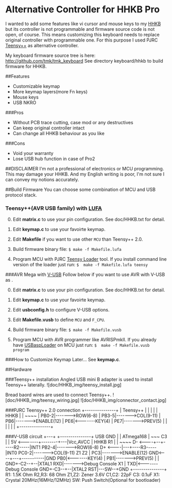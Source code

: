 Alternative Controller for HHKB Pro
===================================
I wanted to add some features like vi cursor and mouse keys to my [HHKB][HHKB] but its controller is not programmable and
firmware source code is not open, of course. This means customizing this keyboard needs to replace original 
controller with programmable one. For this purpose I used PJRC [Teensy++][Teensy] as alternative controller.

[HHKB]: http://www.pfu.fujitsu.com/hhkeyboard/
[Teensy]: http://www.pjrc.com/teensy/


My keyboard firmware source tree is here: http://github.com/tmk/tmk_keyboard
See directory keyboard/hhkb to build firmware for HHKB.


##Features
* Customizable keymap
* More keymap layers(more Fn keys)
* Mouse keys
* USB NKRO

###Pros
* Without PCB trace cutting, case mod or any destructives
* Can keep original controller intact
* Can change all HHKB behaviour as you like

###Cons
* Void your warranty
* Lose USB hub function in case of Pro2

##DISCLAIMER
I'm not a professional of electronics or MCU programming. This may damage your HHKB.
And my English writing is poor, I'm not sure I can convey my notions accurately.






##Build Firmware
You can choose some combination of MCU and USB protocol stack.

### Teensy++(AVR USB family) with [LUFA]
0. Edit **matrix.c** to use your pin configuration. See doc/HHKB.txt for detail.

1. Edit **keymap.c** to use your favoirte keymap.

2. Edit **Makefile** if you want to use other `MCU` than Teensy++ 2.0.

3. Build firmware binary file:
    `$ make -f Makefile.lufa`

4. Program MCU with PJRC [Teensy Loader] tool. If you install command line version of the loader just run:
    `$  make -f Makefile.lufa teensy`

[LUFA]: http://www.fourwalledcubicle.com/LUFA.php
[Teensy Loader]: http://www.pjrc.com/teensy/loader.html


###AVR Mega with [V-USB]
Follow below if you want to use AVR with V-USB as .

0. Edit **matrix.c** to use your pin configuration. See doc/HHKB.txt for detail.

1. Edit **keymap.c** to use your favoirte keymap.

2. Edit **usbconfig.h** to configure V-USB options. 

3. Edit **Makefile.vusb** to define `MCU` and `F_CPU`.

4. Build firmware binary file:
    `$ make -f Makefile.vusb`

5. Program MCU with AVR programmer like AVRISPmkII. If you already have [USBaspLoader] on MCU just run:
    `$  make -f Makefile.vusb program`

[V-USB]: http://www.obdev.at/products/vusb/index.html
[USBaspLoader]: http://www.obdev.at/products/vusb/usbasploader.html


###How to Customize Keymap
Later...
See **keymap.c**.


##Hardware

###Teensy++ installation
Angled USB mini B adapter is used to install Teensy++ laterally.
![doc/HHKB_img/teensy_install.jpg]

Bread baord wires are used to connect Teensy++.
![doc/HHKB_img/teensy_wiring.jpg]
![doc/HHKB_img/connector_contact.jpg]


###PJRC Teensy++ 2.0 connection
                            +---------------+
                            |   Teensy++    |
                            |               |
                            |               |        HHKB
                            |               |        ~~~~
                            |          PB0-2|------->ROW(6-8)
                            |          PB3-5|------->COL(9-11)
                            |            PB6|------->ENABLE(12)
                            |            PE6|<-------KEY(4)
                            |            PE7|------->PREV(5)
                            |               |
                            |               |
                            |               |
                            +---------------+


###V-USB circuit
                    +---+   +---------------+
    USB            GND  |   |   ATmega168   |
    ~~~                 C3  |               |
    5V <-------+--------+---|Vcc,AVCC       |        HHKB
               R1           |               |        ~~~~
    D- <----+--+-----R2-----|INT1      PB2-4|------->ROW(6-8)
    D+ <----|---+----R3-----|INT0      PC0-2|------->COL(9-11)
            Z1  Z2          |            PC3|------->ENABLE(12)
    GND<----+---+-----------|GND         PB0|<-------KEY(4)
                            |            PB1|------->PREV(5)
                            |               |
                GND+-C2--+--|XTAL1       RXD|------->Debug Console
                         X1 |            TXD|<-------Debug Console
                GND+-C3--+--|XTAL2       RST|---SW--+GND
                            +---------------+
    R1:     1.5K Ohm
    R2,R3:  68 Ohm
    Z1,Z2:  Zener 3.6V
    C1,C2:  22pF
    C3:     0.1uF
    X1:     Crystal 20MHz(16MHz/12MHz)
    SW:     Push Switch(Optional for bootloader)
